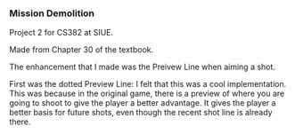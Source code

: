 ### Mission Demolition
Project 2 for CS382 at SIUE.

Made from Chapter 30 of the textbook.

The enhancement that I made was the Preivew Line when aiming a shot.

First was the dotted Preview Line:
I felt that this was a cool implementation. This was because in the original game, there is a preview of where you are going to shoot to give the player a better advantage. It gives the player a better basis for future shots, even though the recent shot line is already there.